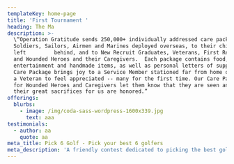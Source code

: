 ```yaml
---
templateKey: home-page
title: 'First Tournament '
heading: The Ma
description: >-
  \“Operation Gratitude sends 250,000+ individually addressed care packages to
  Soldiers, Sailors, Airmen and Marines deployed overseas, to their children
  left         behind, and to New Recruit Graduates, Veterans, First Responders,
  and Wounded Heroes and their Caregivers.  Each package contains food, hygiene,
  entertainment and handmade items, as well as personal letters of support. A
  Care Package brings joy to a Service Member stationed far from home or enables
  a Veteran to feel appreciated -- many for the first time. Our Care Packages
  for Wounded Heroes and Caregivers let them know that they are seen and that
  their great sacrifices for us are honored.”
offerings:
  blurbs:
    - image: /img/coda-sass-wordpress-1600x339.jpg
      text: aaa
testimonials:
  - author: aa
    quote: aa
meta_title: Pick 6 Golf - Pick your best 6 golfers
meta_description: 'A friendly contest dedicated to picking the best golfers in tournaments. '
---
```


